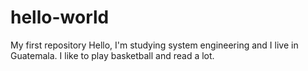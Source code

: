 # hello-world
My first repository
Hello, I'm studying system engineering and I live in Guatemala. I like to play basketball and read a lot.
